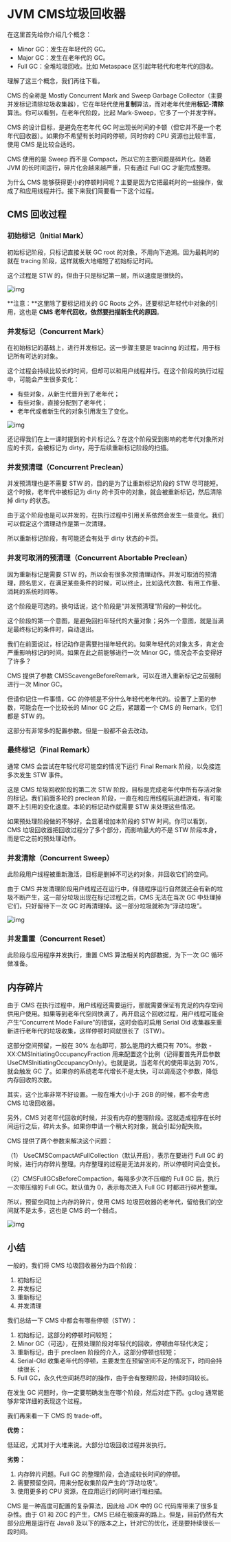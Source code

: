 # JVM CMS垃圾回收器

在这里首先给你介绍几个概念：

-   Minor GC：发生在年轻代的 GC。
-   Major GC：发生在老年代的 GC。
-   Full GC：全堆垃圾回收。比如 Metaspace 区引起年轻代和老年代的回收。

理解了这三个概念，我们再往下看。



CMS 的全称是 Mostly Concurrent Mark and Sweep Garbage Collector（主要并发­标记­清除­垃圾收集器），它在年轻代使用**复制**算法，而对老年代使用**标记-清除**算法。你可以看到，在老年代阶段，比起 Mark-Sweep，它多了一个并发字样。



CMS 的设计目标，是避免在老年代 GC 时出现长时间的卡顿（但它并不是一个老年代回收器）。如果你不希望有长时间的停顿，同时你的 CPU 资源也比较丰富，使用 CMS 是比较合适的。



CMS 使用的是 Sweep 而不是 Compact，所以它的主要问题是碎片化。随着 JVM 的长时间运行，碎片化会越来越严重，只有通过 Full GC 才能完成整理。



为什么 CMS 能够获得更小的停顿时间呢？主要是因为它把最耗时的一些操作，做成了和应用线程并行。接下来我们简要看一下这个过程。

## **CMS 回收过程**

### **初始标记（Initial Mark）**

初始标记阶段，只标记直接关联 GC root 的对象，不用向下追溯。因为最耗时的就在 tracing 阶段，这样就极大地缩短了初始标记时间。



这个过程是 STW 的，但由于只是标记第一层，所以速度是很快的。

![img](img/JVMCMS垃圾回收器-1.jpg)

**注意：**这里除了要标记相关的 GC Roots 之外，还要标记年轻代中对象的引用，这也是 **CMS 老年代回收，依然要扫描新生代的原因**。

### **并发标记（Concurrent Mark）**

在初始标记的基础上，进行并发标记。这一步骤主要是 tracinng 的过程，用于标记所有可达的对象。



这个过程会持续比较长的时间，但却可以和用户线程并行。在这个阶段的执行过程中，可能会产生很多变化：

-   有些对象，从新生代晋升到了老年代；
-   有些对象，直接分配到了老年代；
-   老年代或者新生代的对象引用发生了变化。

![img](img/JVMCMS垃圾回收器-2.jpg)

还记得我们在上一课时提到的卡片标记么？在这个阶段受到影响的老年代对象所对应的卡页，会被标记为 dirty，用于后续重新标记阶段的扫描。

### **并发预清理（Concurrent Preclean）**

并发预清理也是不需要 STW 的，目的是为了让重新标记阶段的 STW 尽可能短。这个时候，老年代中被标记为 dirty 的卡页中的对象，就会被重新标记，然后清除掉 dirty 的状态。



由于这个阶段也是可以并发的，在执行过程中引用关系依然会发生一些变化。我们可以假定这个清理动作是第一次清理。



所以重新标记阶段，有可能还会有处于 dirty 状态的卡页。

### **并发可取消的预清理（Concurrent Abortable Preclean）**

因为重新标记是需要 STW 的，所以会有很多次预清理动作。并发可取消的预清理，顾名思义，在满足某些条件的时候，可以终止，比如迭代次数、有用工作量、消耗的系统时间等。



这个阶段是可选的。换句话说，这个阶段是“并发预清理”阶段的一种优化。



这个阶段的第一个意图，是避免回扫年轻代的大量对象；另外一个意图，就是当满足最终标记的条件时，自动退出。



我们在前面说过，标记动作是需要扫描年轻代的。如果年轻代的对象太多，肯定会严重影响标记的时间。如果在此之前能够进行一次 Minor GC，情况会不会变得好了许多？

CMS 提供了参数 CMSScavengeBeforeRemark，可以在进入重新标记之前强制进行一次 Minor GC。



但请你记住一件事情，GC 的停顿是不分什么年轻代老年代的。设置了上面的参数，可能会在一个比较长的 Minor GC 之后，紧跟着一个 CMS 的 Remark，它们都是 STW 的。



这部分有非常多的配置参数。但是一般都不会去改动。

### **最终标记（Final Remark）**

通常 CMS 会尝试在年轻代尽可能空的情况下运行 Final Remark 阶段，以免接连多次发生 STW 事件。



这是 CMS 垃圾回收阶段的第二次 STW 阶段，目标是完成老年代中所有存活对象的标记。我们前面多轮的 preclean 阶段，一直在和应用线程玩追赶游戏，有可能跟不上引用的变化速度。本轮的标记动作就需要 STW 来处理这些情况。



如果预处理阶段做的不够好，会显著增加本阶段的 STW 时间。你可以看到，CMS 垃圾回收器把回收过程分了多个部分，而影响最大的不是 STW 阶段本身，而是它之前的预处理动作。

### **并发清除（Concurrent Sweep）**

此阶段用户线程被重新激活，目标是删掉不可达的对象，并回收它们的空间。



由于 CMS 并发清理阶段用户线程还在运行中，伴随程序运行自然就还会有新的垃圾不断产生，这一部分垃圾出现在标记过程之后，CMS 无法在当次 GC 中处理掉它们，只好留待下一次 GC 时再清理掉。这一部分垃圾就称为“浮动垃圾”。

![img](img/JVMCMS垃圾回收器-3.jpg)

### **并发重置（Concurrent Reset）**

此阶段与应用程序并发执行，重置 CMS 算法相关的内部数据，为下一次 GC 循环做准备。

## **内存碎片**

由于 CMS 在执行过程中，用户线程还需要运行，那就需要保证有充足的内存空间供用户使用。如果等到老年代空间快满了，再开启这个回收过程，用户线程可能会产生“Concurrent Mode Failure”的错误，这时会临时启用 Serial Old 收集器来重新进行老年代的垃圾收集，这样停顿时间就很长了（STW）。



这部分空间预留，一般在 30% 左右即可，那么能用的大概只有 70%。参数 -XX:CMSInitiatingOccupancyFraction 用来配置这个比例（记得要首先开启参数UseCMSInitiatingOccupancyOnly）。也就是说，当老年代的使用率达到 70%，就会触发 GC 了。如果你的系统老年代增长不是太快，可以调高这个参数，降低内存回收的次数。



其实，这个比率非常不好设置。一般在堆大小小于 2GB 的时候，都不会考虑 CMS 垃圾回收器。



另外，CMS 对老年代回收的时候，并没有内存的整理阶段。这就造成程序在长时间运行之后，碎片太多。如果你申请一个稍大的对象，就会引起分配失败。



CMS 提供了两个参数来解决这个问题：



（1） UseCMSCompactAtFullCollection（默认开启），表示在要进行 Full GC 的时候，进行内存碎片整理。内存整理的过程是无法并发的，所以停顿时间会变长。



（2）CMSFullGCsBeforeCompaction，每隔多少次不压缩的 Full GC 后，执行一次带压缩的 Full GC。默认值为 0，表示每次进入 Full GC 时都进行碎片整理。

所以，预留空间加上内存的碎片，使用 CMS 垃圾回收器的老年代，留给我们的空间就不是太多，这也是 CMS 的一个弱点。

![img](img/JVMCMS垃圾回收器-4.jpg)

## **小结**

一般的，我们将 CMS 垃圾回收器分为四个阶段：

1.  初始标记
2.  并发标记
3.  重新标记
4.  并发清理



我们总结一下 CMS 中都会有哪些停顿（STW）：

1.  初始标记，这部分的停顿时间较短；
2.  Minor GC（可选），在预处理阶段对年轻代的回收，停顿由年轻代决定；
3.  重新标记，由于 preclaen 阶段的介入，这部分停顿也较短；
4.  Serial-Old 收集老年代的停顿，主要发生在预留空间不足的情况下，时间会持续很长；
5.  Full GC，永久代空间耗尽时的操作，由于会有整理阶段，持续时间较长。



在发生 GC 问题时，你一定要明确发生在哪个阶段，然后对症下药。gclog 通常能够非常详细的表现这个过程。



我们再来看一下 CMS 的 trade-off。



**优势：**

低延迟，尤其对于大堆来说。大部分垃圾回收过程并发执行。



**劣势：**

1.  内存碎片问题。Full GC 的整理阶段，会造成较长时间的停顿。
2.  需要预留空间，用来分配收集阶段产生的“浮动垃圾”。
3.  使用更多的 CPU 资源，在应用运行的同时进行堆扫描。

CMS 是一种高度可配置的复杂算法，因此给 JDK 中的 GC 代码库带来了很多复杂性。由于 G1 和 ZGC 的产生，CMS 已经在被废弃的路上。但是，目前仍然有大部分应用是运行在 Java8 及以下的版本之上，针对它的优化，还是要持续很长一段时间。

